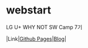 # webstart

LG U+ WHY NOT SW Camp 7기


|Link|[Github Pages](https://clear-head.github.io/webstart/sevice/index.html)|[Blog](https://problems.tistory.com/)|
